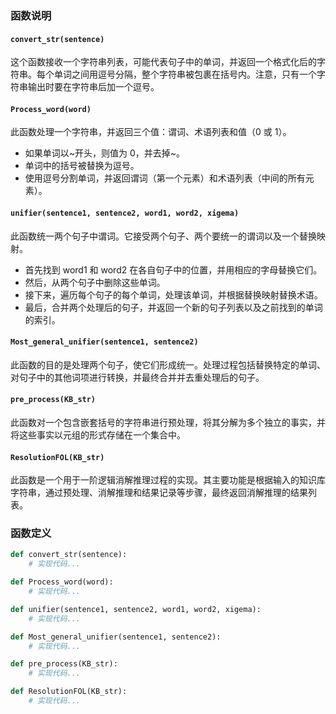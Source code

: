 ### 函数说明

#### `convert_str(sentence)`

这个函数接收一个字符串列表，可能代表句子中的单词，并返回一个格式化后的字符串。每个单词之间用逗号分隔，整个字符串被包裹在括号内。注意，只有一个字符串输出时要在字符串后加一个逗号。

#### `Process_word(word)`

此函数处理一个字符串，并返回三个值：谓词、术语列表和值（0 或 1）。

- 如果单词以\~开头，则值为 0，并去掉\~。
- 单词中的括号被替换为逗号。
- 使用逗号分割单词，并返回谓词（第一个元素）和术语列表（中间的所有元素）。

#### `unifier(sentence1, sentence2, word1, word2, xigema)`

此函数统一两个句子中谓词。它接受两个句子、两个要统一的谓词以及一个替换映射。

- 首先找到 word1 和 word2 在各自句子中的位置，并用相应的字母替换它们。
- 然后，从两个句子中删除这些单词。
- 接下来，遍历每个句子的每个单词，处理该单词，并根据替换映射替换术语。
- 最后，合并两个处理后的句子，并返回一个新的句子列表以及之前找到的单词的索引。

#### `Most_general_unifier(sentence1, sentence2)`

此函数的目的是处理两个句子，使它们形成统一。处理过程包括替换特定的单词、对句子中的其他词项进行转换，并最终合并并去重处理后的句子。

#### `pre_process(KB_str)`

此函数对一个包含嵌套括号的字符串进行预处理，将其分解为多个独立的事实，并将这些事实以元组的形式存储在一个集合中。

#### `ResolutionFOL(KB_str)`

此函数是一个用于一阶逻辑消解推理过程的实现。其主要功能是根据输入的知识库字符串，通过预处理、消解推理和结果记录等步骤，最终返回消解推理的结果列表。

### 函数定义

```python
def convert_str(sentence):
    # 实现代码...

def Process_word(word):
    # 实现代码...

def unifier(sentence1, sentence2, word1, word2, xigema):
    # 实现代码...

def Most_general_unifier(sentence1, sentence2):
    # 实现代码...

def pre_process(KB_str):
    # 实现代码...

def ResolutionFOL(KB_str):
    # 实现代码...
